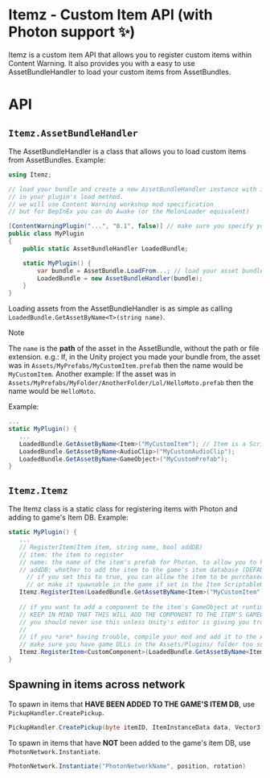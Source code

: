 # Itemz - Custom Item API (with Photon support ✨)
Itemz is a custom item API that allows you to register custom items within Content Warning.
It also provides you with a easy to use AssetBundleHandler to load your custom items from AssetBundles.

# API
## `Itemz.AssetBundleHandler`
The AssetBundleHandler is a class that allows you to load custom items from AssetBundles.
Example:
```csharp
using Itemz;

// load your bundle and create a new AssetBundleHandler instance with it
// in your plugin's load method.
// we will use Content Warning workshop mod specification
// but for BepInEx you can do Awake (or the MelonLoader equivalent)

[ContentWarningPlugin("...", "0.1", false)] // make sure you specify your mod as non-vanilla compatible
public class MyPlugin
{
	public static AssetBundleHandler LoadedBundle;

	static MyPlugin() {
		var bundle = AssetBundle.LoadFrom...; // load your asset bundle via AssetBundle.LoadFromFile, AssetBundle.LoadFromStream (for embedded asset bundles), etc.
		LoadedBundle = new AssetBundleHandler(bundle);
	}
}
```

Loading assets from the AssetBundleHandler is as simple as calling `LoadedBundle.GetAssetByName<T>(string name)`.

> [!NOTE]
> The `name` is the **path** of the asset in the AssetBundle, without the path or file extension.
> e.g.: If, in the Unity project you made your bundle from, the asset was in `Assets/MyPrefabs/MyCustomItem.prefab` then the name would be `MyCustomItem`.
> Another example: If the asset was in `Assets/MyPrefabs/MyFolder/AnotherFolder/Lol/HelloMoto.prefab` then the name would be `HelloMoto`.

Example:
```csharp
...
static MyPlugin() {
   ...
   LoadedBundle.GetAssetByName<Item>("MyCustomItem"); // Item is a ScriptableObject from the game code itself.
   LoadedBundle.GetAssetByName<AudioClip>("MyCustomAudioClip");
   LoadedBundle.GetAssetByName<GameObject>("MyCustomPrefab");
}
```

## `Itemz.Itemz`
The Itemz class is a static class for registering items with Photon and adding to game's Item DB.
Example:
```csharp
static MyPlugin() {
   ...
   // RegisterItem(Item item, string name, bool addDB)
   // item: the item to register
   // name: the name of the item's prefab for Photon, to allow you to PhotonNetwork.Instantiate the item's prefab
   // addDB: whether to add the item to the game's item database (DEFAULT IS TRUE)
	 // if you set this to true, you can allow the item to be purchased and seen in the shop
   	 // or make it spawnable in the game if set in the Item ScriptableObject itself by you
   Itemz.RegisterItem(LoadedBundle.GetAssetByName<Item>("MyCustomItem"), "PhotonNetworkName", true);
   
   // if you want to add a component to the item's GameObject at runtime, specify the component in the type parameter:
   // KEEP IN MIND THAT THIS WILL ADD THE COMPONENT TO THE ITEM'S GAMEOBJECT **REFERENCE**. That means if you reference the same GameObject in multiple items, the component will be added to all of them.
   // you should never use this unless Unity's editor is giving you trouble adding your component to the GameObject in the editor.
   //
   // if you *are* having trouble, compile your mod and add it to the Assets/Plugins/ folder in your Unity project directory.
   // make sure you have game DLLs in the Assets/Plugins/ folder too so Unity can recognize game references.
   Itemz.RegisterItem<CustomComponent>(LoadedBundle.GetAssetByName<Item>("MyCustomItem"), "PhotonNetworkName", true);
}
```

## Spawning in items across network
To spawn in items that **HAVE BEEN ADDED TO THE GAME'S ITEM DB**, use `PickupHandler.CreatePickup`.
```csharp
PickupHandler.CreatePickup(byte itemID, ItemInstanceData data, Vector3 position, Quaternion rotation)
```

To spawn in items that have **NOT** been added to the game's item DB, use `PhotonNetwork.Instantiate`.
```csharp
PhotonNetwork.Instantiate("PhotonNetworkName", position, rotation)
```
